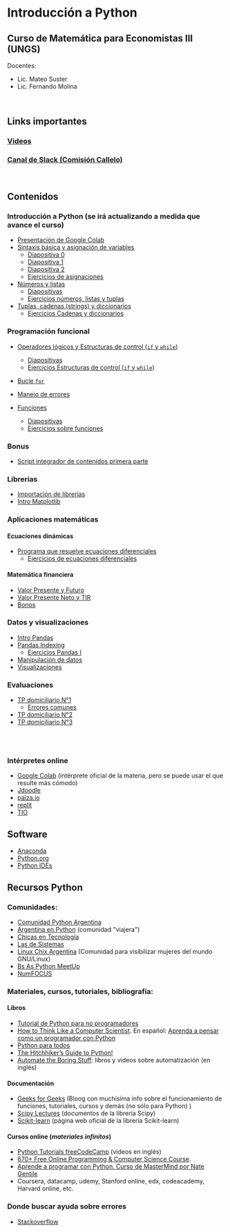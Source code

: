 # Introducción a Python
## Curso de Matemática para Economistas III (UNGS)

Docentes: 
- Lic. Mateo Suster 
- Lic. Fernando Molina

<br>


## Links importantes
### [Videos](https://youtube.com/playlist?list=PL2h-fkhd9MI0xKsPaNTeprgQKiPD4nwFC&si=XcHNmTRdmkLwqGyR)

### [Canal de Slack (Comisión Callelo)](https://join.slack.com/t/mate3python20-pb92732/shared_invite/zt-210q6on9u-SEXFVInwsGbAKmowk9RQnA)
<!--
### [Videos](https://youtube.com/playlist?list=PL2h-fkhd9MI0xKsPaNTeprgQKiPD4nwFC&si=XcHNmTRdmkLwqGyR)

### [Canal de Slack (Comisión Pereira)](https://join.slack.com/t/mpe3python1er-uo37878/shared_invite/zt-1tp3j8139-lzj9vMCljkNoXQffDCMTbA)

 -->


<br>

## Contenidos
### Introducción a Python (se irá actualizando a medida que avance el curso)
  * [Presentación de Google Colab](https://colab.research.google.com/github/mateosuster/pythonungs/blob/master/codigos/introduccion_a_python/0_Intro_Colab_y_Markdown.ipynb)
  * [Sintaxis básica y asignación de variables](https://colab.research.google.com/github/mateosuster/pythonungs/blob/master/codigos/introduccion_a_python/1.0_Sintaxis_b%C3%A1sica_y_asignaci%C3%B3n_de_variables.ipynb)
    * [Diapositiva 0](https://github.com/mateosuster/pythonungs/blob/master/documents/python_clase_1.pdf)
	* [Diapositiva 1](https://github.com/mateosuster/pythonungs/blob/master/documents/python_clase_1_1.pdf)
	* [Diapositiva 2](https://github.com/mateosuster/pythonungs/blob/master/documents/python_clase_1_2.pdf)
	* [Ejercicios de asignaciones](https://colab.research.google.com/github/mateosuster/pythonungs/blob/master/codigos/introduccion_a_python/1.1_Ejercicios_sobre_asignaci%C3%B3n_de_variables.ipynb)
  * [Números y listas](https://colab.research.google.com/drive/15RFG4oE_3lv_ArXkZvudDEDxgLJqrqrs?usp=sharing)
	* [Diapositivas](https://github.com/mateosuster/pythonungs/blob/master/documents/build/mpe3_py_numeros_y_listas.pdf)
	* [Ejercicios números, listas y tuplas](https://colab.research.google.com/github/mateosuster/pythonungs/blob/master/codigos/introduccion_a_python/2.1_Ejercicios_operadores%2C_n%C3%BAmeros%2C_listas_y_tuplas.ipynb)
  * [Tuplas, cadenas (strings) y diccionarios](https://colab.research.google.com/github/mateosuster/pythonungs/blob/master/codigos/introduccion_a_python/3.0_Tuplas_Cadenas_y_diccionarios.ipynb)
    * [Ejercicios Cadenas y diccionarios](https://colab.research.google.com/github/mateosuster/pythonungs/blob/master/codigos/introduccion_a_python/3.1_Ejercicios_Cadenas%2C_Tuplas_y_Diccionarios.ipynb) 

### Programación funcional
  * [Operadores lógicos y Estructuras de control (`if` y `while`)](https://colab.research.google.com/github/mateosuster/pythonungs/blob/master/codigos/programacion_funcional/1.0_Estructuras_de_control_I.ipynb)
	* [Diapositivas](https://github.com/mateosuster/pythonungs/blob/master/documents/build/mpe3_py_if_while.pdf)
    * [Ejercicios Estructuras de control (`if` y `while`)](https://colab.research.google.com/github/mateosuster/pythonungs/blob/master/codigos/programacion_funcional/1.1_Ejercicios_if_y_while.ipynb)
  * [Bucle `for`](https://colab.research.google.com/drive/1isk6NI5RwM-_1JXQNaA4P172I0N9As32?usp=sharing) 
  * [Manejo de errores](https://colab.research.google.com/github/mateosuster/pythonungs/blob/master/codigos/introduccion_a_python/Practica_manejo_de_errores.ipynb)

  * [Funciones](https://colab.research.google.com/github/mateosuster/pythonungs/blob/master/codigos/programacion_funcional/3.0_MPE_III_Funciones.ipynb)
    * [Diapositivas](https://github.com/mateosuster/pythonungs/blob/master/documents/build/mpe3_py_funciones.pdf)
	* [Ejercicios sobre funciones](https://colab.research.google.com/github/mateosuster/pythonungs/blob/master/codigos/programacion_funcional/3.1_Ejercicios_Funciones.ipynb)



### Bonus
  * [Script integrador de contenidos primera parte](https://colab.research.google.com/github/mateosuster/pythonungs/blob/master/codigos/introduccion_a_python/4.0_Pr%C3%A1ctica_1_1_tipos_datos.ipynb)

### Librerías
  * [Importación de librerías](https://colab.research.google.com/github/mateosuster/pythonungs/blob/master/Python%20-%20Importaci%C3%B3n%20de%20librer%C3%ADas.ipynb)
  * [Intro Matplotlib](https://colab.research.google.com/github/mateosuster/pythonungs/blob/master/MPE_III_intro_matplotlib.ipynb)

### Aplicaciones matemáticas

#### Ecuaciones dinámicas
  * [Programa que resuelve ecuaciones diferenciales](https://colab.research.google.com/drive/19pO-BXE5CgdNWw6VUvfoGE_V1sRvz1R8?usp=sharing)  
    * [Ejercicios de ecuaciones diferenciales](https://colab.research.google.com/drive/1V6BNFKgypzMgdhHTc-2cBumNmiDENpLO?usp=sharing)

#### Matemática financiera
  * [Valor Presente y Futuro](https://colab.research.google.com/github/mateosuster/pythonungs/blob/master/codigos/mate_financiera/0_Valor_Presente_y_Futuro.ipynb)
  * [Valor Presente Neto y TIR](https://colab.research.google.com/drive/1LvXrD6JUFi4e6v1hfErbNFTAJwKwC_Xa?usp=sharing)
  * [Bonos](https://colab.research.google.com/github/mateosuster/pythonungs/blob/master/codigos/mate_financiera/2_Bonos.ipynb)



### Datos y visualizaciones
  * [Intro Pandas](https://colab.research.google.com/github/mateosuster/pythonungs/blob/master/codigos/pandas/Practica_2_1_Intro_Pandas.ipynb)
  * [Pandas Indexing](https://colab.research.google.com/github/mateosuster/pythonungs/blob/master/codigos/pandas/Practica_2_2_Pandas_Indexing.ipynb)
    * [Ejercicios Pandas I](https://colab.research.google.com/github/mateosuster/pythonungs/blob/master/codigos/manipulacion_de_datos/3_Ejercicios_pandas.ipynb)
  * [Manipulación de datos](https://colab.research.google.com/github/mateosuster/pythonungs/blob/master/codigos/manipulacion_de_datos/4_Manipulaci%C3%B3n_de_DataFrames.ipynb)
  * [Visualizaciones](https://colab.research.google.com/github/mateosuster/pythonungs/blob/master/codigos/pandas/Pr%C3%A1ctica_Visualizacion_de_datos.ipynb)


### Evaluaciones
* [TP domiciliario N°1](https://colab.research.google.com/github/mateosuster/pythonungs/blob/master/codigos/TPs/MPE_III_TP_domiciliario_N%C2%B01.ipynb)
	* [Errores comunes](https://colab.research.google.com/github/mateosuster/pythonungs/blob/master/pythonungs/codigos/TPs/tp1_errores_comunes.ipynb)
* [TP domiciliario N°2](https://colab.research.google.com/github/mateosuster/pythonungs/blob/master/TP02_hipoteca_de_mariano.ipynb)
* [TP domiciliario N°3](https://drive.google.com/file/d/1kJCT01RhOPNwOtrq60lJofdRCpHNIBNy/view?usp=sharing)
  
<!--
* [Primer parcial](https://drive.google.com/file/d/1TDdQqu-nB643Muml_bU7bwewhApcdzRX/view?usp=sharing)

 -->



<!-- 



### Datos y visualizaciones
  * [Intro Pandas](https://colab.research.google.com/github/mateosuster/pythonungs/blob/master/codigos/manipulacion_de_datos/1_Intro_Pandas.ipynb)
  * [Pandas Indexing](https://colab.research.google.com/github/mateosuster/pythonungs/blob/master/codigos/manipulacion_de_datos/2_Pandas_Indexing.ipynb)
    * [Ejercicios Pandas I](https://colab.research.google.com/github/mateosuster/pythonungs/blob/master/codigos/manipulacion_de_datos/3_Ejercicios_pandas.ipynb)
  





### Evaluaciones
* [TP domiciliario N°1](https://colab.research.google.com/github/mateosuster/pythonungs/blob/master/codigos/TPs/MPE_III_TP_domiciliario_N%C2%B01.ipynb)
	* [Errores comunes](https://colab.research.google.com/github/mateosuster/pythonungs/blob/master/pythonungs/codigos/TPs/tp1_errores_comunes.ipynb)
* [TP domiciliario N°2](https://colab.research.google.com/github/mateosuster/pythonungs/blob/master/TP02_hipoteca_de_mariano.ipynb)
* [Segundo parcial](https://github.com/mateosuster/pythonungs/raw/master/documents/MPE_III___Python___Segundo_parcial___22_02.pdf)
* [Primer recuperatorio](https://github.com/mateosuster/pythonungs/raw/master/documents/MPE_III___Recuperatorio_1__Python____22_02.pdf)
* [Propuesta resolucion Segundo Parcial](https://colab.research.google.com/github/mateosuster/pythonungs/blob/master/codigos/propuesta_resolucion_parcial2.ipynb)

   

#### Matemática financiera


* [TP domiciliario N°2](https://colab.research.google.com/drive/1wLxUtrRV-16NoQciT3ExtiL4w1xZOXCx#scrollTo=Q2-XUspAj8Tn)
* [TP domiciliario N°3](https://drive.google.com/file/d/10bwo5EnIHsCIasQ-kK6gSjmuW7yp5MA0/view?usp=sharing)
* [TP domiciliario N°4](https://drive.google.com/file/d/1n9DLvxf7bJ8fSTDMrI5ki26bxc5YY40j/view?usp=sharing)

 -->
 
 
<br>
<br>

### Intérpretes online
- [Google Colab](https://colab.research.google.com/notebooks/welcome.ipynb) (intérprete oficial de la materia, pero se puede usar el que resulte más cómodo)
- [Jdoodle](https://www.jdoodle.com/python-programming-online)
- [paiza.io](https://paiza.io/en/projects/new?language=python)
- [replit](https://repl.it/languages/Python2)
- [TIO](https://tio.run/#python2)


## Software

- [Anaconda](https://www.anaconda.com/)
- [Python.org](https://www.python.org/downloads/)
- [Python IDEs](https://wiki.python.org/moin/IntegratedDevelopmentEnvironments)


## Recursos Python
### Comunidades:
- [Comunidad Python Argentina](http://www.python.org.ar/)
- [Argentina en Python](https://argentinaenpython.com/) (comunidad "viajera")
- [Chicas en Tecnología](https://www.chicasentecnologia.org/)
- [Las de Sistemas](https://twitter.com/lasdesistemas)
- [Linux Chix Argentina](https://twitter.com/linuxchixar) (Comunidad para visibilizar mujeres del mundo GNU/Linux)
- [Bs As Python MeetUp](https://www.meetup.com/Buenos-Aires-Python-Meetup/)
- [NumFOCUS](https://numfocus.org/sponsored-projects)



### Materiales, cursos, tutoriales, bibliografía:
#### Libros
- [Tutorial de Python para no programadores](http://jjc.freeshell.org/easytut/easytut_es/easytut.html)
- [How to Think Like a Computer Scientist](http://openbookproject.net/thinkcs/python/english2e/). En español: [Aprenda a pensar como un programador con Python](https://argentinaenpython.com/quiero-aprender-python/aprenda-a-pensar-como-un-programador-con-python.pdf)
- [Python para todos](https://launchpadlibrarian.net/18980633/Python%20para%20todos.pdf)
- [The Hitchhiker’s Guide to Python!](https://docs.python-guide.org/)
- [Automate the Boring Stuff](https://automatetheboringstuff.com): libros y videos sobre automatización (en inglés)

#### Documentación
- [Geeks for Geeks](https://geeksforgeeks.org/) (Bloog con muchísima info sobre el funcionamiento de funciones, tutoriales, cursos y demás (no sólo para Python) )
- [Scipy Lectures](https://scipy-lectures.org/index.html) (documentos de la librería Scipy)
- [Scikit-learn](https://scikit-learn.org/) (página web oficial de la librería Scikit-learn)

#### Cursos online (*materiales infinitos*)
- [Python Tutorials freeCodeCamp](https://www.youtube.com/playlist?list=PLWKjhJtqVAbnqBxcdjVGgT3uVR10bzTEB) (videos en inglés)
- [670+ Free Online Programming & Computer Science Course](https://www.freecodecamp.org/news/free-programming-courses-august-2019/).
- [Aprende a programar con Python. Curso de MasterMind por Nate Gentile](https://www.mastermind.ac/courses/iniciacion-python)
- Coursera, datacamp, udemy, Stanford online, edx, codeacademy, Harvard online, etc.

### Donde buscar ayuda sobre errores 
- [Stackoverflow](https://stackoverflow.com/)


	

